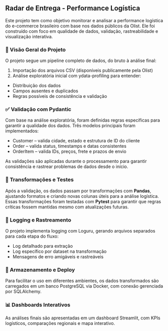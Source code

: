 ## Radar de Entrega - Performance Logística

Este projeto tem como objetivo monitorar e analisar a performance logística do e-commerce brasileiro com base nos dados públicos da Olist. Ele foi construído com foco em qualidade de dados, validação, rastreabilidade e visualização interativa.

### 📌 Visão Geral do Projeto

O projeto segue um pipeline completo de dados, do bruto à análise final:

1. Importação dos arquivos CSV (disponíveis publicamente pela Olist)
2. Análise exploratória inicial com ydata-profiling para entender:

- Distribuição dos dados
- Campos ausentes e duplicados
- Regras possíveis de consistência e validação

### ✅ Validação com Pydantic

Com base na análise exploratória, foram definidas regras específicas para garantir a qualidade dos dados. Três modelos principais foram implementados:

- Customer – valida cidade, estado e estrutura de ID do cliente
- Order – valida status, timestamps e datas consistentes
- OrderItem – valida IDs, preços, frete e prazos de envio

As validações são aplicadas durante o processamento para garantir consistência e rastrear problemas de dados desde o início.

### 🔧 Transformações e Testes

Após a validação, os dados passam por transformações com **Pandas**, ajustando formatos e criando novas colunas úteis para a análise logística.
Essas transformações foram testadas com **Pytest** para garantir que regras críticas fossem mantidas mesmo com atualizações futuras.

### 🧠 Logging e Rastreamento
O projeto implementa logging com Loguru, gerando arquivos separados para cada etapa do fluxo:

- Log detalhado para extração
- Log específico por dataset na transformação
- Mensagens de erro amigáveis e rastreáveis

### 🐳 Armazenamento e Deploy

Para facilitar o uso em diferentes ambientes, os dados transformados são carregados em um banco PostgreSQL via Docker, com conexão gerenciada por SQLAlchemy.

### 📊 Dashboards Interativos
As análises finais são apresentadas em um dashboard Streamlit, com KPIs logísticos, comparações regionais e mapa interativo.